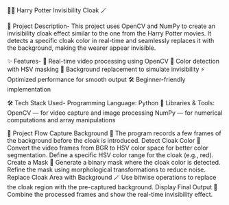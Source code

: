 🧙‍♂️ Harry Potter Invisibility Cloak 🪄


📌 Project Description-
This project uses OpenCV and NumPy to create an invisibility cloak effect similar to the one from the Harry Potter movies. It detects a specific cloak color in real-time and seamlessly replaces it with the background, making the wearer appear invisible.


✨ Features-
🎥 Real-time video processing using OpenCV
🎨 Color detection with HSV masking
🧩 Background replacement to simulate invisibility
⚡ Optimized performance for smooth output
🛠️ Beginner-friendly implementation


🛠️ Tech Stack Used-
Programming Language: Python 🐍
Libraries & Tools:
OpenCV
 — for video capture and image processing
NumPy
 — for numerical computations and array manipulations


🔄 Project Flow
Capture Background 🎥
The program records a few frames of the background before the cloak is introduced.
Detect Cloak Color 🎨
Convert the video frames from BGR to HSV color space for better color segmentation.
Define a specific HSV color range for the cloak (e.g., red).
Create a Mask 🧩
Generate a binary mask where the cloak color is detected.
Refine the mask using morphological transformations to reduce noise.
Replace Cloak Area with Background 🪄
Use bitwise operations to replace the cloak region with the pre-captured background.
Display Final Output 👀
Combine the processed frames and show the real-time invisibility effect.
